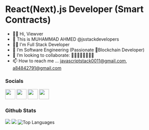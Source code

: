 # React(Next).js Developer (Smart Contracts)
- 🔴🔴 Hi, Viewver
- 👋 This is MUHAMMAD AHMED @jsstackdevelopers
- 👨‍💻 I'm Full Stack Developer
- 🌱 I’m Software Engineering (Passionate 🔴Blockchain Developer)
- 💞️ I’m looking to collaborate: 🚀🚀🚀🚀🚀🚀🚀🚀
- 📫 How to reach me ... javascriptstack0011@gmail.com, a84842791@gmail.com


### Socials

<p align="left"> <a href="https://www.github.com/jsstackdevelopers" target="_blank" rel="noreferrer"><img src="https://raw.githubusercontent.com/danielcranney/readme-generator/main/public/icons/socials/github.svg" width="32" height="32" /></a> 
<a href="https://www.linkedin.com/in/ahmedjs" target="_blank" rel="noreferrer"><img src="https://raw.githubusercontent.com/danielcranney/readme-generator/main/public/icons/socials/linkedin.svg" width="32" height="32" /></a>
<a href="https://www.twitter.com/ahmed_jsstack" target="_blank" rel="noreferrer"><img src="https://raw.githubusercontent.com/danielcranney/readme-generator/main/public/icons/socials/twitter.svg" width="32" height="32" /></a>
<a href="https://www.facebook.com/ahmedjsofficial" target="_blank" rel="noreferrer"><img src="https://raw.githubusercontent.com/danielcranney/readme-generator/main/public/icons/socials/facebook.svg" width="32" height="32" /></a></p>

### Github Stats

<img src="https://github-readme-stats.vercel.app/api?username=jsstackdevelopers&&show_icons=true&title_color=00ff99&icon_color=00ff33&text_color=ebebed&bg_color=000">

<img src="https://github-readme-streak-stats.herokuapp.com/?user=jsstackdevelopers&stroke=ffffff&background=000000&ring=00ff77&fire=00ff11&currStreakNum=ffffff&currStreakLabel=00ff44&sideNums=00ff77&sideLabels=ffffff&dates=ffffff&hide_border=true" />
<!-- 
<img src="https://activity-graph.herokuapp.com/graph?username=jsstackdevelopers&bg_color=000000&color=00ff45&line=00ff77&point=ffffff&area_color=00ff11&area=true&hide_border=true&custom_title=GitHub%20Commits%20Graph" alt="GitHub Commits Graph" /> -->

<img src="https://github-readme-stats.vercel.app/api/top-langs/?username=jsstackdevelopers&langs_count=15&title_color=00ff99&text_color=ffffff&icon_color=00ff77&bg_color=000000&hide_border=true&locale=en&custom_title=Top%20%Languages" alt="Top Languages" />
